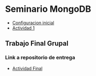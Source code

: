 # Seminario MongoDB

- [Configuracion inicial](./practica/config.md)
- [Actividad 1](./practica/tp1.md)

## Trabajo Final Grupal
### Link a repositorio de entrega
- [Actividad Final](https://github.com/matiasgandara/MongoDb-Code)